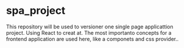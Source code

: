 # spa_project
This repository will be used to versioner one single page applicattion project. Using React to creat at. The most importanto concepts for a frontend application are used here, like a componets and css provider..

